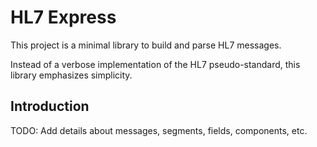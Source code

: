 # HL7 Express

This project is a minimal library to build and parse HL7 messages.

Instead of a verbose implementation of the HL7 pseudo-standard, this library emphasizes simplicity.

## Introduction

TODO: Add details about messages, segments, fields, components, etc.